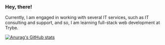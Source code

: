 ### Hey, there!

Currently, I am engaged in working with several IT services, such as IT consulting and support, and so, I am learning full-stack web development at Trybe.

[![Anurag's GitHub stats](https://github-readme-stats.vercel.app/api?username=felpssdev&count_private=true&show_icons=true)](https://github.com/felpssdev)
